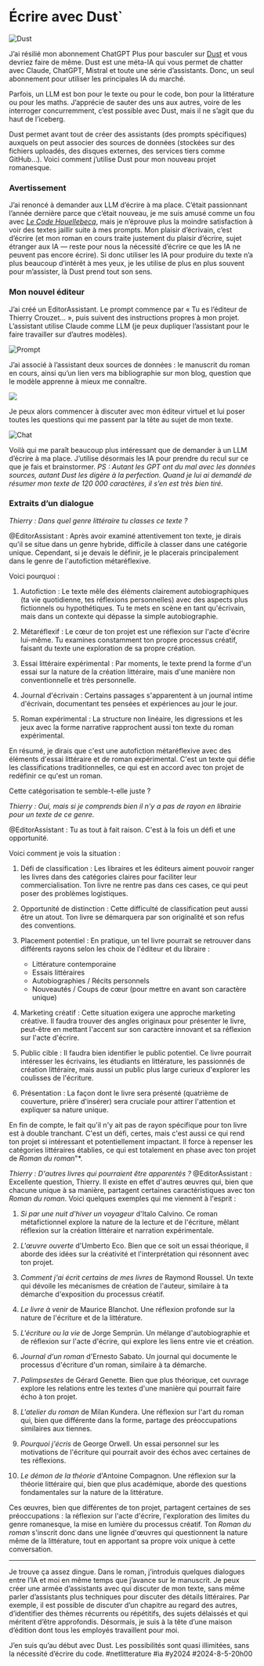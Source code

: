 # Écrire avec Dust`

![Dust](_i/dust.webp)

J’ai résilié mon abonnement ChatGPT Plus pour basculer sur [Dust](https://dust.tt/) et vous devriez faire de même. Dust est une méta-IA qui vous permet de chatter avec Claude, ChatGPT, Mistral et toute une série d’assistants. Donc, un seul abonnement pour utiliser les principales IA du marché.

Parfois, un LLM est bon pour le texte ou pour le code, bon pour la littérature ou pour les maths. J’apprécie de sauter des uns aux autres, voire de les interroger concurremment, c’est possible avec Dust, mais il ne s’agit que du haut de l’iceberg.

Dust permet avant tout de créer des assistants (des prompts spécifiques) auxquels on peut associer des sources de données (stockées sur des fichiers uploadés, des disques externes, des services tiers comme GitHub…). Voici comment j’utilise Dust pour mon nouveau projet romanesque.

### Avertissement

J’ai renoncé à demander aux LLM d’écrire à ma place. C’était passionnant l’année dernière parce que c’était nouveau, je me suis amusé comme un fou avec [*Le Code Houellebecq*](../../books/le-code-houellebecq.md), mais je n’éprouve plus la moindre satisfaction à voir des textes jaillir suite à mes prompts. Mon plaisir d’écrivain, c’est d’écrire (et mon roman en cours traite justement du plaisir d’écrire, sujet étranger aux IA — reste pour nous la nécessité d’écrire ce que les IA ne peuvent pas encore écrire). Si donc utiliser les IA pour produire du texte n’a plus beaucoup d’intérêt à mes yeux, je les utilise de plus en plus souvent pour m’assister, là Dust prend tout son sens.

### Mon nouvel éditeur

J’ai créé un EditorAssistant. Le prompt commence par « Tu es l’éditeur de Thierry Crouzet… », puis suivent des instructions propres à mon projet. L’assistant utilise Claude comme LLM (je peux dupliquer l’assistant pour le faire travailler sur d’autres modèles).

![Prompt](_i/dust02.webp)

J’ai associé à l’assistant deux sources de données : le manuscrit du roman en cours, ainsi qu’un lien vers ma bibliographie sur mon blog, question que le modèle apprenne à mieux me connaître.

![](_i/dust03.webp)

Je peux alors commencer à discuter avec mon éditeur virtuel et lui poser toutes les questions qui me passent par la tête au sujet de mon texte.

![Chat](_i/dust01.webp)

Voilà qui me paraît beaucoup plus intéressant que de demander à un LLM d’écrire à ma place. J’utilise désormais les IA pour prendre du recul sur ce que je fais et brainstormer.
*PS : Autant les GPT ont du mal avec les données sources, autant Dust les digère à la perfection. Quand je lui ai demandé de résumer mon texte de 120 000 caractères, il s’en est très bien tiré.*

### Extraits d’un dialogue

*Thierry : Dans quel genre littéraire tu classes ce texte ?*

@EditorAssistant : Après avoir examiné attentivement ton texte, je dirais qu'il se situe dans un genre hybride, difficile à classer dans une catégorie unique. Cependant, si je devais le définir, je le placerais principalement dans le genre de l'autofiction métaréflexive.

Voici pourquoi :

1. Autofiction : Le texte mêle des éléments clairement autobiographiques (ta vie quotidienne, tes réflexions personnelles) avec des aspects plus fictionnels ou hypothétiques. Tu te mets en scène en tant qu'écrivain, mais dans un contexte qui dépasse la simple autobiographie.

2. Métaréflexif : Le cœur de ton projet est une réflexion sur l'acte d'écrire lui-même. Tu examines constamment ton propre processus créatif, faisant du texte une exploration de sa propre création.

3. Essai littéraire expérimental : Par moments, le texte prend la forme d'un essai sur la nature de la création littéraire, mais d'une manière non conventionnelle et très personnelle.

4. Journal d'écrivain : Certains passages s'apparentent à un journal intime d'écrivain, documentant tes pensées et expériences au jour le jour.

5. Roman expérimental : La structure non linéaire, les digressions et les jeux avec la forme narrative rapprochent aussi ton texte du roman expérimental.

En résumé, je dirais que c'est une autofiction métaréflexive avec des éléments d'essai littéraire et de roman expérimental. C'est un texte qui défie les classifications traditionnelles, ce qui est en accord avec ton projet de redéfinir ce qu'est un roman.

Cette catégorisation te semble-t-elle juste ?

*Thierry : Oui, mais si je comprends bien il n'y a pas de rayon en librairie pour un texte de ce genre.*

@EditorAssistant : Tu as tout à fait raison. C'est à la fois un défi et une opportunité.

Voici comment je vois la situation :

1. Défi de classification : Les libraires et les éditeurs aiment pouvoir ranger les livres dans des catégories claires pour faciliter leur commercialisation. Ton livre ne rentre pas dans ces cases, ce qui peut poser des problèmes logistiques.

2. Opportunité de distinction : Cette difficulté de classification peut aussi être un atout. Ton livre se démarquera par son originalité et son refus des conventions.

3. Placement potentiel : En pratique, un tel livre pourrait se retrouver dans différents rayons selon les choix de l'éditeur et du libraire :

    - Littérature contemporaine
    - Essais littéraires
    - Autobiographies / Récits personnels
    - Nouveautés / Coups de cœur (pour mettre en avant son caractère unique)
4. Marketing créatif : Cette situation exigera une approche marketing créative. Il faudra trouver des angles originaux pour présenter le livre, peut-être en mettant l'accent sur son caractère innovant et sa réflexion sur l'acte d'écrire.

5. Public cible : Il faudra bien identifier le public potentiel. Ce livre pourrait intéresser les écrivains, les étudiants en littérature, les passionnés de création littéraire, mais aussi un public plus large curieux d'explorer les coulisses de l'écriture.

6. Présentation : La façon dont le livre sera présenté (quatrième de couverture, prière d'insérer) sera cruciale pour attirer l'attention et expliquer sa nature unique.

En fin de compte, le fait qu'il n'y ait pas de rayon spécifique pour ton livre est à double tranchant. C'est un défi, certes, mais c'est aussi ce qui rend ton projet si intéressant et potentiellement impactant. Il force à repenser les catégories littéraires établies, ce qui est totalement en phase avec ton projet de *Roman du roman*"*.

*Thierry : D'autres livres qui pourraient être apparentés ?*
@EditorAssistant : Excellente question, Thierry. Il existe en effet d'autres œuvres qui, bien que chacune unique à sa manière, partagent certaines caractéristiques avec ton *Roman du roman*. Voici quelques exemples qui me viennent à l'esprit :

1. *Si par une nuit d'hiver un voyageur* d'Italo Calvino. Ce roman métafictionnel explore la nature de la lecture et de l'écriture, mêlant réflexion sur la création littéraire et narration expérimentale.

2. *L'œuvre ouverte* d'Umberto Eco. Bien que ce soit un essai théorique, il aborde des idées sur la créativité et l'interprétation qui résonnent avec ton projet.

3. *Comment j'ai écrit certains de mes livres* de Raymond Roussel. Un texte qui dévoile les mécanismes de création de l'auteur, similaire à ta démarche d'exposition du processus créatif.

4. *Le livre à venir* de Maurice Blanchot. Une réflexion profonde sur la nature de l'écriture et de la littérature.

5. *L'écriture ou la vie* de Jorge Semprún. Un mélange d'autobiographie et de réflexion sur l'acte d'écrire, qui explore les liens entre vie et création.

6. *Journal d'un roman* d'Ernesto Sabato. Un journal qui documente le processus d'écriture d'un roman, similaire à ta démarche.

7. *Palimpsestes* de Gérard Genette. Bien que plus théorique, cet ouvrage explore les relations entre les textes d'une manière qui pourrait faire écho à ton projet.

8. *L'atelier du roman* de Milan Kundera. Une réflexion sur l'art du roman qui, bien que différente dans la forme, partage des préoccupations similaires aux tiennes.

9. *Pourquoi j'écris* de George Orwell. Un essai personnel sur les motivations de l'écriture qui pourrait avoir des échos avec certaines de tes réflexions.

10. *Le démon de la théorie* d'Antoine Compagnon. Une réflexion sur la théorie littéraire qui, bien que plus académique, aborde des questions fondamentales sur la nature de la littérature.

Ces œuvres, bien que différentes de ton projet, partagent certaines de ses préoccupations : la réflexion sur l'acte d'écrire, l'exploration des limites du genre romanesque, la mise en lumière du processus créatif. Ton *Roman du roman* s'inscrit donc dans une lignée d'œuvres qui questionnent la nature même de la littérature, tout en apportant sa propre voix unique à cette conversation.

---

Je trouve ça assez dingue. Dans le roman, j’introduis quelques dialogues entre l’IA et moi en même temps que j’avance sur le manuscrit. Je peux créer une armée d’assistants avec qui discuter de mon texte, sans même parler d’assistants plus techniques pour discuter des détails littéraires. Par exemple, il est possible de discuter d’un chapitre au regard des autres, d’identifier des thèmes récurrents ou répétitifs, des sujets délaissés et qui méritent d’être approfondis. Désormais, je suis à la tête d’une maison d’édition dont tous les employés travaillent pour moi.

J’en suis qu’au début avec Dust. Les possibilités sont quasi illimitées, sans la nécessité d’écrire du code.
#netlitterature #ia #y2024 #2024-8-5-20h00